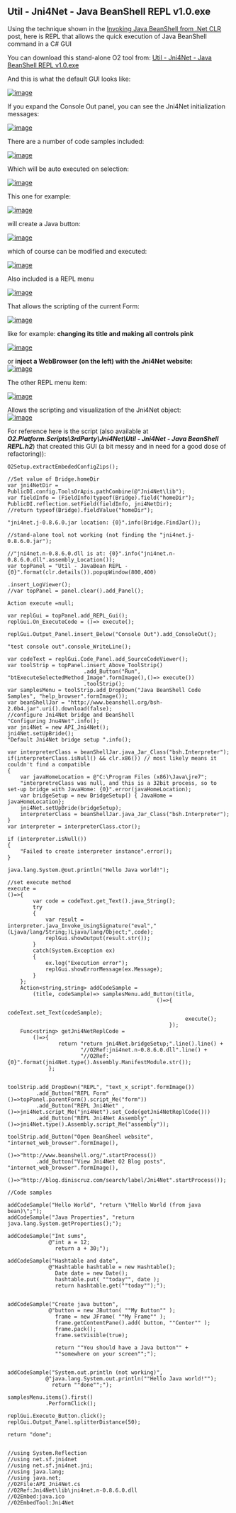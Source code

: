 ##  Util - Jni4Net - Java BeanShell REPL v1.0.exe 

Using the technique shown in the [Invoking Java BeanShell from .Net CLR](http://blog.diniscruz.com/2013/03/invoking-java-beanshell-from-net-clr.html)  post, here is REPL that allows the quick execution of Java BeanShell command in a C# GUI

You can download this stand-alone O2 tool from: [Util - Jni4Net - Java BeanShell REPL v1.0.exe](https://o2platform.googlecode.com/files/Util%20-%20Jni4Net%20-%20Java%20%20BeanShell%20REPL%20v1.0.exe)

And this is what the default GUI looks like:

[![image](images/image_thumb1.png)](http://lh3.ggpht.com/-_1rf20p9Do4/UUhGv6Tf1rI/AAAAAAAALDE/9fyBrHgj2Kc/s1600-h/image%25255B2%25255D.png)

If you expand the Console Out panel, you can see the Jni4Net initialization messages:

[![image](images/image_thumb_25255B1_25255D1.png)](http://lh5.ggpht.com/-JDnskWvSSOc/UUhGx-fZCHI/AAAAAAAALDU/gIQb0PVCVbo/s1600-h/image%25255B5%25255D.png)

There are a number of code samples included:

[![image](images/image_thumb_25255B7_25255D1.png)](http://lh5.ggpht.com/-s_KjDGnD65w/UUhGz7HNS1I/AAAAAAAALDg/XGYIxlHyYXM/s1600-h/image%25255B9%25255D.png)

Which will be auto executed on selection:

[![image](images/image_thumb_25255B8_25255D1.png)](http://lh3.ggpht.com/-YexvR6XBqQg/UUhG2B_aR-I/AAAAAAAALDw/pazVAYuqvnw/s1600-h/image%25255B12%25255D.png)

This one for example:

[![image](images/image_thumb_25255B40_25255D.png)](http://lh3.ggpht.com/-tvInyv8I47k/UUhG4YsF7sI/AAAAAAAALEE/h1_3Nu4lgfs/s1600-h/image%25255B46%25255D.png)

will create a Java button:

[![image](images/image_thumb_25255B15_25255D.png)](http://lh3.ggpht.com/-NlqwPODqdLU/UUhG6gegPuI/AAAAAAAALEU/L7pJc8MwmKk/s1600-h/image%25255B20%25255D.png)

which of course can be modified and executed:

[![image](images/image_thumb_25255B16_25255D.png)](http://lh5.ggpht.com/-Ob7Xeix-kbs/UUhG8gcOhVI/AAAAAAAALEk/B6j3tQhfp24/s1600-h/image%25255B23%25255D.png)

Also included is a REPL menu

[![image](images/image_thumb_25255B39_25255D.png)](http://lh6.ggpht.com/-vIzQRZbywJo/UUhG-5EGSSI/AAAAAAAALE0/lxZ8zygT_kc/s1600-h/image%25255B45%25255D.png)

That allows the scripting of the current Form:

[![image](images/image_thumb_25255B23_25255D.png)](http://lh4.ggpht.com/-L-bMKFf96K8/UUhHA3pYpoI/AAAAAAAALFE/JNEeNS-MVlQ/s1600-h/image%25255B31%25255D.png)

like for example: **changing its title and making all controls pink**

[![image](images/image_thumb_25255B24_25255D.png)](http://lh6.ggpht.com/-d_kDFjXml4Y/UUhHC-LW50I/AAAAAAAALFU/b-pKrz5hy88/s1600-h/image%25255B34%25255D.png)

or **inject a WebBrowser (on the left) with the Jni4Net website:**  
[![image](images/image_thumb_25255B25_25255D.png)](http://lh4.ggpht.com/-fnYkbC_AmNo/UUhHEuHtAeI/AAAAAAAALFk/P3WsOzgG1TE/s1600-h/image%25255B37%25255D.png)

The other REPL menu item:

[![image](images/image_thumb_25255B38_25255D.png)](http://lh3.ggpht.com/-XZbrquuo-SU/UUhHGueoHYI/AAAAAAAALF0/KYDPWQHFc-0/s1600-h/image%25255B44%25255D.png)

Allows the scripting and visualization of the Jni4Net object:  
[![image](images/image_thumb_25255B42_25255D.png)](http://lh3.ggpht.com/--n_rf8IijBM/UUhHIw5_uyI/AAAAAAAALGE/6desWT4egXY/s1600-h/image%25255B52%25255D.png)

For reference here is the script (also available at **_O2.Platform.Scripts\3rdParty\Jni4Net\Util - Jni4Net - Java  BeanShell REPL.h2_**) that created this GUI (a bit messy and in need for a good dose of refactoring)):  

    
    O2Setup.extractEmbededConfigZips();

    //Set value of Bridge.homeDir  
    var jni4NetDir = PublicDI.config.ToolsOrApis.pathCombine(@"Jni4Net\lib");  
    var fieldInfo = (FieldInfo)typeof(Bridge).field("homeDir");  
    PublicDI.reflection.setField(fieldInfo, jni4NetDir);  
    //return typeof(Bridge).fieldValue("homeDir");
    
    "jni4net.j-0.8.6.0.jar location: {0}".info(Bridge.FindJar());
    
    //stand-alone tool not working (not finding the "jni4net.j-0.8.6.0.jar");
    
    //"jni4net.n-0.8.6.0.dll is at: {0}".info("jni4net.n-0.8.6.0.dll".assembly_Location());  
    var topPanel = "Util - JavaBean REPL - {0}".format(clr.details()).popupWindow(800,400)   
                                                                     .insert_LogViewer();   
    //var topPanel = panel.clear().add_Panel(); 

    Action execute =null;

    var replGui = topPanel.add_REPL_Gui();   
    replGui.On_ExecuteCode = ()=> execute();

    replGui.Output_Panel.insert_Below("Console Out").add_ConsoleOut();

    "test console out".console_WriteLine();

    var codeText = replGui.Code_Panel.add_SourceCodeViewer();  
    var toolStrip = topPanel.insert_Above_ToolStrip()  
                            .add_Button("Run", "btExecuteSelectedMethod_Image".formImage(),()=> execute())  
                            .toolStrip();  
    var samplesMenu = toolStrip.add_DropDown("Java BeanShell Code Samples", "help_browser".formImage());   
    var beanShellJar = "http://www.beanshell.org/bsh-2.0b4.jar".uri().download(false);   
    //configure Jni4Net bridge and BeanShell  
    "Configuring Jnu4Net".info();  
    var jni4Net = new API_Jni4Net();  
    jni4Net.setUpBride();  
    "Default Jni4Net bridge setup ".info();

    var interpreterClass = beanShellJar.java_Jar_Class("bsh.Interpreter");  
    if(interpreterClass.isNull() && clr.x86()) // most likely means it couldn't find a compatible   
    {  
        var javaHomeLocation = @"C:\Program Files (x86)\Java\jre7";  
        "interpretreClass was null, and this is a 32bit process, so to set-up bridge with JavaHome: {0}".error(javaHomeLocation);  
        var bridgeSetup = new BridgeSetup() { JavaHome = javaHomeLocation};  
        jni4Net.setUpBride(bridgeSetup);  
        interpreterClass = beanShellJar.java_Jar_Class("bsh.Interpreter");  
    }  
    var interpreter = interpreterClass.ctor();
    
    if (interpreter.isNull())  
    {  
        "Failed to create interpreter instance".error();  
    }

    java.lang.System.@out.println("Hello Java world!");
    
    //set execute method  
    execute =   
    ()=>{   
            var code = codeText.get_Text().java_String();  
            try  
            {  
                var result = interpreter.java_Invoke_UsingSignature("eval","(Ljava/lang/String;)Ljava/lang/Object;",code);   
                replGui.showOutput(result.str());   
            }  
            catch(System.Exception ex)  
            {  
                ex.log("Execution error");  
                replGui.showErrorMessage(ex.Message);  
            }   
        };   
        Action<string,string> addCodeSample =   
            (title, codeSample)=> samplesMenu.add_Button(title,   
                                                   ()=>{  
                                                            codeText.set_Text(codeSample);  
                                                            execute();  
                                                       });  
        Func<string> getJni4NetReplCode =  
            ()=>{  
                    return "return jni4Net.bridgeSetup;".line().line() +   
                           "//O2Ref:jni4net.n-0.8.6.0.dll".line() +   
                           "//O2Ref:{0}".format(jni4Net.type().Assembly.ManifestModule.str());  
                 };

  
    toolStrip.add_DropDown("REPL", "text_x_script".formImage())  
             .add_Button("REPL Form" , ()=>topPanel.parentForm().script_Me("form"))  
             .add_Button("REPL Jni4Net" , ()=>jni4Net.script_Me("jni4Net").set_Code(getJni4NetReplCode()))  
             .add_Button("REPL Jni4Net Assembly" , ()=>jni4Net.type().Assembly.script_Me("assembly"));

    toolStrip.add_Button("Open BeanSheel website", "internet_web_browser".formImage(), 
                                ()=>"http://www.beanshell.org/".startProcess())  
             .add_Button("View Jni4Net O2 Blog posts", "internet_web_browser".formImage(),
                                ()=>"http://blog.diniscruz.com/search/label/Jni4Net".startProcess());

    //Code samples

    addCodeSample("Hello World", "return \"Hello World (from java bean)\";");  
    addCodeSample("Java Properties", "return java.lang.System.getProperties();");

    addCodeSample("Int sums",   
                 @"int a = 12;  
                   return a + 30;");

    addCodeSample("Hashtable and date",   
                 @"Hashtable hashtable = new Hashtable();  
                   Date date = new Date();  
                   hashtable.put( ""today"", date );  
                   return hashtable.get(""today"");");

  
    addCodeSample("Create java button",  
                 @"button = new JButton( ""My Button"" );  
                   frame = new JFrame( ""My Frame"" );  
                   frame.getContentPane().add( button, ""Center"" );  
                   frame.pack();  
                   frame.setVisible(true);
    
                   return ""You should have a Java button"" +   
                   ""somewhere on your screen"";");
    
      
    addCodeSample("System.out.println (not working)",  
                @"java.lang.System.out.println(""Hello Java world!"");  
                  return ""done"";");

    samplesMenu.items().first()  
                .PerformClick();
    
    replGui.Execute_Button.click();  
    replGui.Output_Panel.splitterDistance(50);
    
    return "done";
    
          
    //using System.Reflection  
    //using net.sf.jni4net  
    //using net.sf.jni4net.jni;  
    //using java.lang;  
    //using java.net;  
    //O2File:API_Jni4Net.cs  
    //O2Ref:Jni4Net\lib\jni4net.n-0.8.6.0.dll  
    //O2Embed:java.ico  
    //O2EmbedTool:Jni4Net  